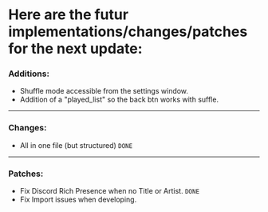 # Here are the futur **implementations/changes/patches** for the **next** update:
### Additions:
- Shuffle mode accessible from the settings window.
- Addition of a "played_list" so the back btn works with suffle.
***
### Changes:
- All in one file (but structured) `DONE`
***
### Patches:
- Fix Discord Rich Presence when no Title or Artist. `DONE`
- Fix Import issues when developing.